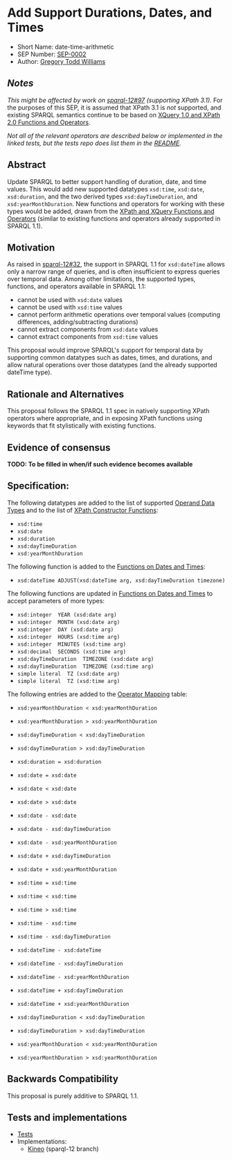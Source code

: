 # Add Support Durations, Dates, and Times

* Short Name: date-time-arithmetic
* SEP Number: [SEP-0002](sep-0002.md)
* Author: [Gregory Todd Williams](https://github.com/kasei)

## *Notes*

*This might be affected by work on [sparql-12#97](https://github.com/w3c/sparql-12/issues/97) (supporting XPath 3.1).* For the purposes of this SEP, it is assumed that XPath 3.1 is *not* supported, and existing SPARQL semantics continue to be based on [XQuery 1.0 and XPath 2.0 Functions and Operators](https://www.w3.org/TR/xpath-functions/).

*Not all of the relevant operators are described below or implemented in the linked tests, but the tests repo does list them in the [README](https://github.com/kasei/sparql-12/blob/xsd_datetime_duration/tests/xsd_functions/README.md).*

## Abstract

Update SPARQL to better support handling of duration, date, and time values.
This would add new supported datatypes `xsd:time`, `xsd:date`, `xsd:duration`,
and the two derived types `xsd:dayTimeDuration`, and `xsd:yearMonthDuration`.
New functions and operators for working with these types would be added,
drawn from the [XPath and XQuery Functions and Operators][xpfo]
(similar to existing functions and operators already supported in SPARQL 1.1).

## Motivation

As raised in [sparql-12#32](https://github.com/w3c/sparql-12/issues/32), the support in SPARQL 1.1 for `xsd:dateTime` allows only a
narrow range of queries, and is often insufficient to express queries over
temporal data. Among other limitations, the supported types, functions, and operators
available in SPARQL 1.1:

* cannot be used with `xsd:date` values
* cannot be used with `xsd:time` values
* cannot perform arithmetic operations over temporal values (computing differences, adding/subtracting durations)
* cannot extract components from `xsd:date` values
* cannot extract components from `xsd:time` values

This proposal would improve SPARQL's support for temporal data by supporting
common datatypes such as dates, times, and durations, and allow natural
operations over those datatypes (and the already supported dateTime type).

## Rationale and Alternatives

This proposal follows the SPARQL 1.1 spec in natively supporting XPath operators
where appropriate, and in exposing XPath functions using keywords that fit
stylistically with existing functions.

## Evidence of consensus

**TODO: To be filled in when/if such evidence becomes available**

## Specification:

The following datatypes are added to the list of supported [Operand Data Types][odt] and to the list of [XPath Constructor Functions][constr]:

* `xsd:time`
* `xsd:date`
* `xsd:duration`
* `xsd:dayTimeDuration`
* `xsd:yearMonthDuration`

The following function is added to the [Functions on Dates and Times][datefuncs]:

* `xsd:dateTime ADJUST(xsd:dateTime arg, xsd:dayTimeDuration timezone)`

The following functions are updated in [Functions on Dates and Times][datefuncs] to accept parameters of more types:

* `xsd:integer  YEAR (xsd:date arg)`
* `xsd:integer  MONTH (xsd:date arg)`
* `xsd:integer  DAY (xsd:date arg)`
* `xsd:integer  HOURS (xsd:time arg)`
* `xsd:integer  MINUTES (xsd:time arg)`
* `xsd:decimal  SECONDS (xsd:time arg)`
* `xsd:dayTimeDuration  TIMEZONE (xsd:date arg)`
* `xsd:dayTimeDuration  TIMEZONE (xsd:time arg)`
* `simple literal  TZ (xsd:date arg)`
* `simple literal  TZ (xsd:time arg)`

The following entries are added to the [Operator Mapping][ops] table:

* `xsd:yearMonthDuration < xsd:yearMonthDuration`
* `xsd:yearMonthDuration > xsd:yearMonthDuration`
* `xsd:dayTimeDuration < xsd:dayTimeDuration`
* `xsd:dayTimeDuration > xsd:dayTimeDuration`
* `xsd:duration = xsd:duration`

* `xsd:date = xsd:date`
* `xsd:date < xsd:date`
* `xsd:date > xsd:date`
* `xsd:date - xsd:date`
* `xsd:date - xsd:dayTimeDuration`
* `xsd:date - xsd:yearMonthDuration`
* `xsd:date + xsd:dayTimeDuration`
* `xsd:date + xsd:yearMonthDuration`

* `xsd:time = xsd:time`
* `xsd:time < xsd:time`
* `xsd:time > xsd:time`
* `xsd:time - xsd:time`
* `xsd:time - xsd:dayTimeDuration`

* `xsd:dateTime - xsd:dateTime`
* `xsd:dateTime - xsd:dayTimeDuration`
* `xsd:dateTime - xsd:yearMonthDuration`
* `xsd:dateTime + xsd:dayTimeDuration`
* `xsd:dateTime + xsd:yearMonthDuration`

* `xsd:dayTimeDuration < xsd:dayTimeDuration`
* `xsd:dayTimeDuration > xsd:dayTimeDuration`

* `xsd:yearMonthDuration < xsd:yearMonthDuration`
* `xsd:yearMonthDuration > xsd:yearMonthDuration`

## Backwards Compatibility

This proposal is purely additive to SPARQL 1.1.

## Tests and implementations

* [Tests][tests]
* Implementations:
    * [Kineo][kineo-sparql-12] (sparql-12 branch)

[xpfo]: https://www.w3.org/TR/xpath-functions-31/#dateTime-arithmetic
[odt]: https://www.w3.org/TR/sparql11-query/#operandDataTypes
[datefuncs]: https://www.w3.org/TR/sparql11-query/#func-date-time
[ops]: https://www.w3.org/TR/sparql11-query/#OperatorMapping
[constr]: https://www.w3.org/TR/sparql11-query/#FunctionMapping

[tests]: https://github.com/kasei/sparql-12/tree/xsd_datetime_duration/tests/xsd_functions
[kineo-sparql-12]: https://github.com/kasei/kineo/tree/sparql-12
